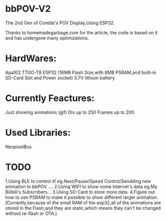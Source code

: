 # bbPOV-V2
The 2nd Gen of Corebb's POV Display,Using ESP32.

Thanks to homemadegarbage.com for the article, the code is based on it and has undergone many optimizations.

# HardWares:
Apa102
TTGO-T8 ESP32  (16MB Flash Size,with 8MB PSRAM,and built-in SD-Card Slot and Power socket)
3.7V lithium battery

# Currently Feactures:
Just showing animations (gif)
Div up to 250
Frames up to 200


# Used Libraries:
NeopixelBus

# TODO
1.Using BLE to control it! eg.Next/Pause/Speed Control/Sendding new animation to bbPOV ....
2.Using WIFI to show some Internet's data   eg.My Bilibili's Subscribers...
3.Using SD-Card to store more data.
4.Figure out how to use PSRAM to make it possible to show different larger animation.(Currently,because of the small RAM of the esp32,all of the animations are stored in the Flash,and they are static,which means they can't be changed without re-flash or OTA.) 
